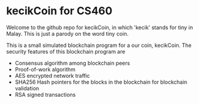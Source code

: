 # kecikCoin for CS460
<p>Welcome to the github repo for kecikCoin, in which 'kecik' stands for tiny in Malay. This is just a parody on the word tiny coin.</p>
<p>This is a small simulated blockchain program for a our coin, kecikCoin. The security features of this blockchain program are
<ul>
  <li>Consensus algorithm among blockchain peers</li>
  <li>Proof-of-work algorithm</li>
  <li>AES encrypted network traffic</li>
  <li>SHA256 Hash pointers for the blocks in the blockchain for blockchain validation</li>
  <li>RSA signed transactions</li>
</ul>
